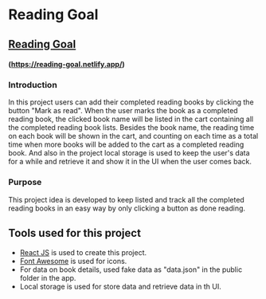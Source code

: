 # Reading Goal

## [Reading Goal](https://reading-goal.netlify.app/)

#### (https://reading-goal.netlify.app/)

### Introduction

In this project users can add their completed reading books by clicking the button "Mark as read". When the user marks the book as a completed reading book, the clicked book name will be listed in the cart containing all the completed reading book lists. Besides the book name, the reading time on each book will be shown in the cart, and counting on each time as a total time when more books will be added to the cart as a completed reading book. And also in the project local storage is used to keep the user's data for a while and retrieve it and show it in the UI when the user comes back.

### Purpose

This project idea is developed to keep listed and track all the completed reading books in an easy way by only clicking a button as done reading.

## Tools used for this project

- [React JS](https://create-react-app.dev/docs/getting-started) is used to create this project.
- [Font Awesome](https://create-react-app.dev/docs/getting-started) is used for icons.
- For data on book details, used fake data as "data.json" in the public folder in the app.
- Local storage is used for store data and retrieve data in th UI.
